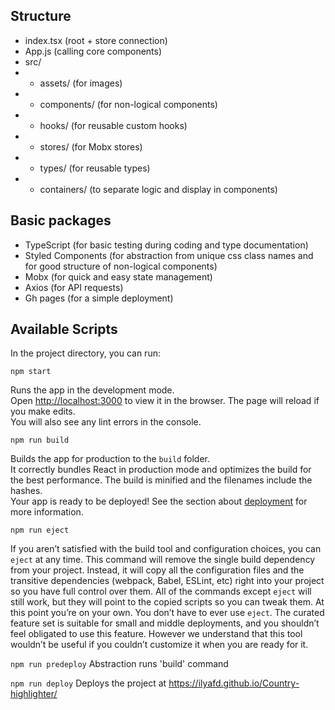 ## Structure
- index.tsx (root + store connection)
- App.js (calling core components)
- src/
- - assets/ (for images)
- - components/ (for non-logical components)
- - hooks/ (for reusable custom hooks)
- - stores/ (for Mobx stores)
- - types/ (for reusable types)
- - containers/ (to separate logic and display in components)

## Basic packages
- TypeScript (for basic testing during coding and type documentation)
- Styled Components (for abstraction from unique css class names and for good structure of non-logical components)
- Mobx (for quick and easy state management)
- Axios (for API requests)
- Gh pages (for a simple deployment)

## Available Scripts
In the project directory, you can run:

`npm start`

Runs the app in the development mode.\
Open [http://localhost:3000](http://localhost:3000) to view it in the browser.
The page will reload if you make edits.\
You will also see any lint errors in the console.

`npm run build`

Builds the app for production to the `build` folder.\
It correctly bundles React in production mode and optimizes the build for the best performance.
The build is minified and the filenames include the hashes.\
Your app is ready to be deployed!
See the section about [deployment](https://facebook.github.io/create-react-app/docs/deployment) for more information.

`npm run eject`

If you aren’t satisfied with the build tool and configuration choices, you can `eject` at any time. This command will remove the single build dependency from your project.
Instead, it will copy all the configuration files and the transitive dependencies (webpack, Babel, ESLint, etc) right into your project so you have full control over them. All of the commands except `eject` will still work, but they will point to the copied scripts so you can tweak them. At this point you’re on your own.
You don’t have to ever use `eject`. The curated feature set is suitable for small and middle deployments, and you shouldn’t feel obligated to use this feature. However we understand that this tool wouldn’t be useful if you couldn’t customize it when you are ready for it.

`npm run predeploy`
Abstraction runs 'build' command

`npm run deploy`
Deploys the project at https://ilyafd.github.io/Country-highlighter/
